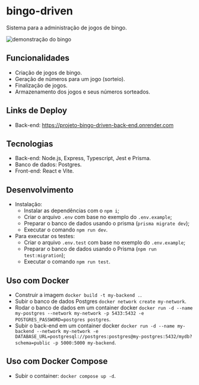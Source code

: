 # bingo-driven
Sistema para a administração de jogos de bingo.

![demonstração do bingo](demo-bingo.gif)

## Funcionalidades
- Criação de jogos de bingo.
- Geração de números para um jogo (sorteio).
- Finalização de jogos.
- Armazenamento dos jogos e seus números sorteados.

## Links de Deploy
- Back-end: https://projeto-bingo-driven-back-end.onrender.com

## Tecnologias
- Back-end: Node.js, Express, Typescript, Jest e Prisma.
- Banco de dados: Postgres.
- Front-end: React e Vite.

## Desenvolvimento
- Instalação:
  - Instalar as dependências com o `npm i`;
  - Criar o arquivo `.env` com base no exemplo do `.env.example`;
  - Preparar o banco de dados usando o prisma (`prisma migrate dev`);
  - Executar o comando `npm run dev`.
- Para executar os testes:
  - Criar o arquivo `.env.test` com base no exemplo do `.env.example`;
  - Preparar o banco de dados usando o Prisma (`npm run test:migration`);
  - Executar o comando `npm run test`.

## Uso com Docker
- Construir a imagem `docker build -t my-backend .`.
- Subir o banco de dados Postgres `docker network create my-network`.
- Rodar o banco de dados em um container docker `docker run -d --name my-postgres --network my-network -p 5433:5432 -e POSTGRES_PASSWORD=postgres postgres`.
- Subir o back-end em um container docker `docker run -d --name my-backend --network my-network -e DATABASE_URL=postgresql://postgres:postgres@my-postgres:5432/mydb?schema=public -p 5000:5000 my-backend`.


## Uso com Docker Compose
  - Subir o container: `docker compose up -d`.

